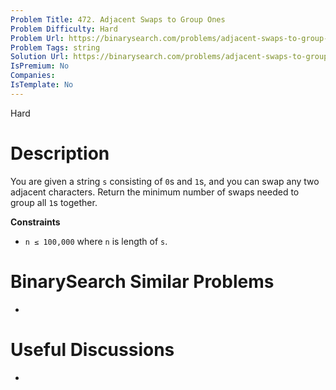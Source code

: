 ```yaml
---
Problem Title: 472. Adjacent Swaps to Group Ones
Problem Difficulty: Hard
Problem Url: https://binarysearch.com/problems/adjacent-swaps-to-group-ones/
Problem Tags: string
Solution Url: https://binarysearch.com/problems/adjacent-swaps-to-group-ones/solutions/
IsPremium: No
Companies: 
IsTemplate: No
---
```


<span style="color: ;">Hard</span>

# Description

You are given a string `s` consisting of `0`s and `1`s, and you can swap any two adjacent characters. Return the minimum number of swaps needed to group all `1`s together.

**Constraints**

- `n ≤ 100,000` where `n` is length of `s`.

# BinarySearch Similar Problems

- []()

# Useful Discussions

- []()
